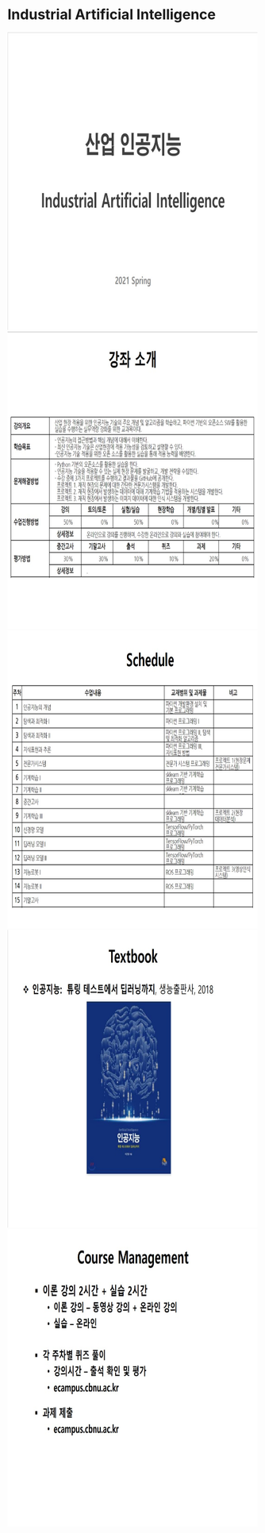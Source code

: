 # **Industrial Artificial Intelligence** 

<img src="./1.jpg"  width="900" height="600">
<img src="./2.jpg"  width="900" height="600">
<img src="./3.jpg"  width="900" height="600">
<img src="./4.jpg"  width="900" height="600">
<img src="./5.jpg"  width="900" height="600">
</p>

